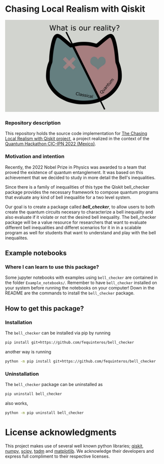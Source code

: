# Chasing Local Realism with Qiskit


![gato](https://github.com/fequinteros/bell_checker/blob/3cbaa1d6c64576f28bbd1aee671659ff5d70175b/logo-project.jpg)


### Repository description

This repository holds the source code implementation for [The Chasing Local Realism with Qiskit project](https://qiskitfallfest.hypeinnovation.com/servlet/hype/IMT?documentTableId=396317333666442236&userAction=Browse&templateName=&documentId=6a036544ae39543c84ea2ffe63841209), a project realized in the context of the [Quantum Hackathon CIC-IPN 2022 (Mexico)](https://qiskitfallfest.hypeinnovation.com/servlet/hype/IMT?documentTableId=396317333666442202&userAction=Browse&templateName=&documentId=a239a36c6092232735d7fc1e7e52aa03).

### Motivation and intention

Recently, the 2022 Nobel Prize in Physics was awarded to a team that proved the existence of quantum entanglement. It was based on this achievement that we decided to study in more detail the Bell's inequalities.


Since there is a family of inequalities of this type the Qiskit bell_checker package provides the necessary framework to compose quantum programs that evaluate any kind of bell inequalitie for a two level system. 

Our goal is to create a package called ***bell_checker***, to allow users to both create the quantum circuits necesary to characterize a bell inequality and also evaluate if it violate or not the desired bell inequality. The bell_checker package will be a value resource for researchers that want to evaluate different bell inequalities and differet scenarios for it in in a scalable program as well for students that want to understand and play with the bell inequalites.

## Example notebooks

### Where I can learn to use this package?

Some jupyter notebooks with examples using `bell_checker` are contained in the folder `Example_notebooks/`. Remember to have `bell_checker` installed on your system before running the notebooks on your computer! Down in the README are the commands to install the `bell_checker` package.


## How to get this package?

### Installation

The `bell_checker` can be installed via pip by running

```sh
pip install git+https://github.com/fequinteros/bell_checker
```
    
another way is running

```sh
python -m pip install git+https://github.com/fequinteros/bell_checker
```
    
### Uninstallation

The `bell_checker` package can be uninstalled as

```sh
pip uninstall bell_checker
```

also works,

```sh
python -m pip uninstall bell_checker
```

# License acknowledgments

This project makes use of several well known python libraries; [qiskit](https://qiskit.org/), [numpy](https://numpy.org/), [scipy](https://www.scipy.org/), [tqdm](https://tqdm.github.io/) and [matplotlib](https://matplotlib.org/). We acknowledge their developers and express full compliment to their respective licenses.
